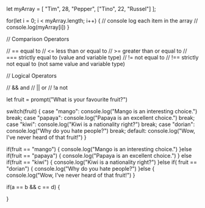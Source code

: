 let myArray = [
  "Tim",
  28,
  "Pepper", 
  ["Tino", 22, "Russel"] 
];

for(let i = 0; i < myArray.length; i++) {
  // console log each item in the array
  // console.log(myArray[i])
}

// Comparison Operators

// == equal to
// <= less than or equal to
// >=  greater than or equal to
// === strictly equal to (value and variable type)
// != not equal to
// !== strictly not equal to (not same value and variable type)



// Logical Operators

// && and 
// || or
// !a not

let fruit = prompt("What is your favourite fruit?")

switch(fruit) {
    case "mango":
      console.log("Mango is an interesting choice.")
      break;
    case "papaya":
      console.log("Papaya is an excellent choice.")
      break;
    case "kiwi":
      console.log("Kiwi is a nationality right?")
      break;
    case "dorian":
      console.log("Why do you hate people?")
      break;
    default:
      console.log("Wow, I've never heard of that fruit!")
}

if(fruit == "mango") {
  console.log("Mango is an interesting choice.")
}else if(fruit == "papaya") {
  console.log("Papaya is an excellent choice.")
} else if(fruit == "kiwi") {
  console.log("Kiwi is a nationality right?")
}else if( fruit == "dorian") {
  console.log("Why do you hate people?")
}else {
  console.log("Wow, I've never heard of that fruit!")
}

if(a == b && c == d) {
  
}
